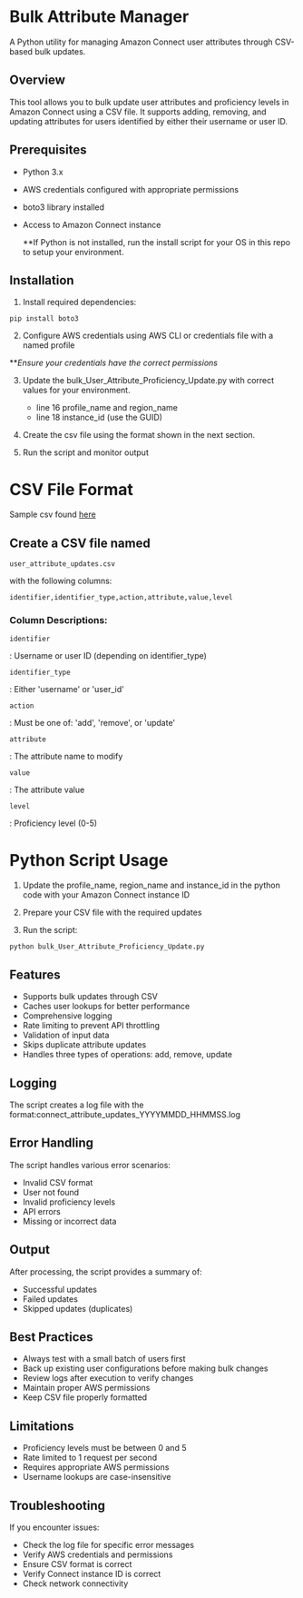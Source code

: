 # Bulk Attribute Manager

A Python utility for managing Amazon Connect user attributes through CSV-based bulk updates.

## Overview

This tool allows you to bulk update user attributes and proficiency levels in Amazon Connect using a CSV file. It supports adding, removing, and updating attributes for users identified by either their username or user ID.

## Prerequisites

* Python 3.x
* AWS credentials configured with appropriate permissions
* boto3 library installed
* Access to Amazon Connect instance

  **If Python is not installed, run the install script for your OS in this repo to setup your environment.

## Installation

1. Install required dependencies:

```
pip install boto3
```

2. Configure AWS credentials using AWS CLI or credentials file with a named profile

***Ensure your credentials have the correct permissions*

3. Update the bulk_User_Attribute_Proficiency_Update.py with correct values for your environment.
    * line 16 profile_name and region_name
    * line 18 instance_id (use the GUID)

4. Create the csv file using the format shown in the next section.

5. Run the script and monitor output

# CSV File Format

Sample csv found [here](user_attribute_updates_template.csv)

## Create a CSV file named 

```
user_attribute_updates.csv
```

 with the following columns:

```
identifier,identifier_type,action,attribute,value,level
```

### Column Descriptions:

```
identifier
```

: Username or user ID (depending on identifier_type)

```
identifier_type
```

: Either 'username' or 'user_id'

```
action
```

: Must be one of: 'add', 'remove', or 'update'

```
attribute
```

: The attribute name to modify

```
value
```

: The attribute value

```
level
```

: Proficiency level (0-5)

# Python Script Usage

1. Update the profile_name, region_name and instance_id in the python code with your Amazon Connect instance ID


1. Prepare your CSV file with the required updates
2. Run the script:

```
python bulk_User_Attribute_Proficiency_Update.py
```

## Features

* Supports bulk updates through CSV
* Caches user lookups for better performance
* Comprehensive logging
* Rate limiting to prevent API throttling
* Validation of input data
* Skips duplicate attribute updates
* Handles three types of operations: add, remove, update

## Logging

The script creates a log file with the format:connect_attribute_updates_YYYYMMDD_HHMMSS.log

## Error Handling

The script handles various error scenarios:

* Invalid CSV format
* User not found
* Invalid proficiency levels
* API errors
* Missing or incorrect data

## Output

After processing, the script provides a summary of:

* Successful updates
* Failed updates
* Skipped updates (duplicates)

## Best Practices

* Always test with a small batch of users first
* Back up existing user configurations before making bulk changes
* Review logs after execution to verify changes
* Maintain proper AWS permissions
* Keep CSV file properly formatted

## Limitations

* Proficiency levels must be between 0 and 5
* Rate limited to 1 request per second
* Requires appropriate AWS permissions
* Username lookups are case-insensitive

## Troubleshooting

If you encounter issues:

* Check the log file for specific error messages
* Verify AWS credentials and permissions
* Ensure CSV format is correct
* Verify Connect instance ID is correct
* Check network connectivity





